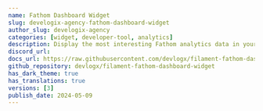 ```yaml
---
name: Fathom Dashboard Widget
slug: develogix-agency-fathom-dashboard-widget
author_slug: develogix-agency
categories: [widget, developer-tool, analytics]
description: Display the most interesting Fathom analytics data in your dashboard.
discord_url:
docs_url: https://raw.githubusercontent.com/devlogx/filament-fathom-dashboard-widget/main/README.md
github_repository: devlogx/filament-fathom-dashboard-widget
has_dark_theme: true
has_translations: true
versions: [3]
publish_date: 2024-05-09
---
```

